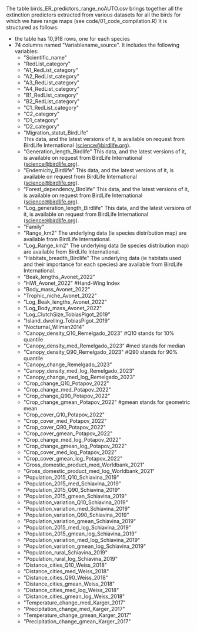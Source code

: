 The table birds_ER_predictors_range_noAUTO.csv brings together all the extinction predictors extracted from 
various datasets for all the birds for which we have range maps (see code/01_code_compilation.R)
It is structured as follows: 
- the table has 10,918 rows, one for each species
- 74 columns named "Variablename_source". It includes the following variables: 
  - "Scientific_name"
  - "RedList_category"
  - "A1_RedList_category"
  - "A2_RedList_category"
  - "A3_RedList_category"
  - "A4_RedList_category"
  - "B1_RedList_category"
  - "B2_RedList_category"
  - "C1_RedList_category"
  - "C2_category"
  - "D1_category"
  - "D2_category"
  - "Migration_statut_BirdLife" \
This data, and the latest versions of it, is available on request from BirdLife International (science@birdlife.org). 
  - "Generation_length_Birdlife"
This data, and the latest versions of it, is available on request from BirdLife International (science@birdlife.org). 
  - "Endemicity_Birdlife"
This data, and the latest versions of it, is available on request from BirdLife International (science@birdlife.org). 
  - "Forest_dependency_Birdlife"
This data, and the latest versions of it, is available on request from BirdLife International (science@birdlife.org). 
  - "Log_generation_length_Birdlife"
This data, and the latest versions of it, is available on request from BirdLife International (science@birdlife.org). 
  - "Family"
  - "Range_km2" 
The underlying data (ie species distribution map) are available from BirdLife International.
  - "Log_Range_km2"
The underlying data (ie species distribution map) are available from BirdLife International.
  - "Habitats_breadth_Birdlife"
The underlying data (ie habitats used and their importance for each species) are available from BirdLife International.
  - "Beak_lengths_Avonet_2022"
  - "HWI_Avonet_2022" #Hand-Wing Index
  - "Body_mass_Avonet_2022"
  - "Trophic_niche_Avonet_2022"
  - "Log_Beak_lengths_Avonet_2022"
  - "Log_Body_mass_Avonet_2022"
  - "Log_ClutchSize_TobiasPigot_2019"
  - "Island_dwelling_TobiasPigot_2019"
  - "Nocturnal_Wilman2014"
  - "Canopy_density_Q10_Remelgado_2023" #Q10 stands for 10% quantile
  - "Canopy_density_med_Remelgado_2023" #med stands for median
  - "Canopy_density_Q90_Remelgado_2023" #Q90 stands for 90% quantile
  - "Canopy_change_Remelgado_2023"
  - "Canopy_density_med_log_Remelgado_2023"
  - "Canopy_change_med_log_Remelgado_2023"
  - "Crop_change_Q10_Potapov_2022"
  - "Crop_change_med_Potapov_2022"
  - "Crop_change_Q90_Potapov_2022"
  - "Crop_change_gmean_Potapov_2022" #gmean stands for geometric mean
  - "Crop_cover_Q10_Potapov_2022"
  - "Crop_cover_med_Potapov_2022"
  - "Crop_cover_Q90_Potapov_2022"
  - "Crop_cover_gmean_Potapov_2022"
  - "Crop_change_med_log_Potapov_2022"
  - "Crop_change_gmean_log_Potapov_2022"
  - "Crop_cover_med_log_Potapov_2022"
  - "Crop_cover_gmean_log_Potapov_2022"
  - "Gross_domestic_product_med_Worldbank_2021"
  - "Gross_domestic_product_med_log_Worldbank_2021"
  - "Population_2015_Q10_Schiavina_2019"
  - "Population_2015_med_Schiavina_2019"
  - "Population_2015_Q90_Schiavina_2019"
  - "Population_2015_gmean_Schiavina_2019"
  - "Population_variation_Q10_Schiavina_2019"
  - "Population_variation_med_Schiavina_2019"
  - "Population_variation_Q90_Schiavina_2019"
  - "Population_variation_gmean_Schiavina_2019"
  - "Population_2015_med_log_Schiavina_2019"
  - "Population_2015_gmean_log_Schiavina_2019"
  - "Population_variation_med_log_Schiavina_2019"
  - "Population_variation_gmean_log_Schiavina_2019"
  - "Population_rural_Schiavina_2019"
  - "Population_rural_log_Schiavina_2019"
  - "Distance_cities_Q10_Weiss_2018"
  - "Distance_cities_med_Weiss_2018"
  - "Distance_cities_Q90_Weiss_2018"
  - "Distance_cities_gmean_Weiss_2018"
  - "Distance_cities_med_log_Weiss_2018"
  - "Distance_cities_gmean_log_Weiss_2018"
  - "Temperature_change_med_Karger_2017"
  - "Precipitation_change_med_Karger_2017"
  - "Temperature_change_gmean_Karger_2017"
  - "Precipitation_change_gmean_Karger_2017"
